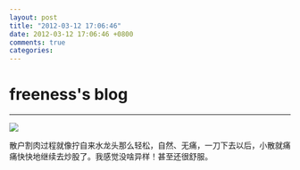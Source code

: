 ```yaml
---
layout: post
title: "2012-03-12 17:06:46"
date: 2012-03-12 17:06:46 +0800
comments: true
categories: 
---
```


# freeness's blog

----------

![](http://okqmqrbgo.bkt.clouddn.com/201203121706461.jpg)

>
散户割肉过程就像拧自来水龙头那么轻松，自然、无痛，一刀下去以后，小散就痛痛快快地继续去炒股了。我感觉没啥异样！甚至还很舒服。